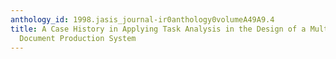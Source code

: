 ```yaml
---
anthology_id: 1998.jasis_journal-ir0anthology0volumeA49A9.4
title: A Case History in Applying Task Analysis in the Design of a Multimedia Cooperative
  Document Production System
---
```

